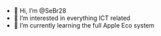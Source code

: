 - 👋 Hi, I’m @SeBr28
- 👀 I’m interested in everything ICT related
- 🌱 I’m currently learning the full Apple Eco system


<!---
SeBr28/SeBr28 is a ✨ special ✨ repository because its `README.md` (this file) appears on your GitHub profile.
You can click the Preview link to take a look at your changes.
--->
